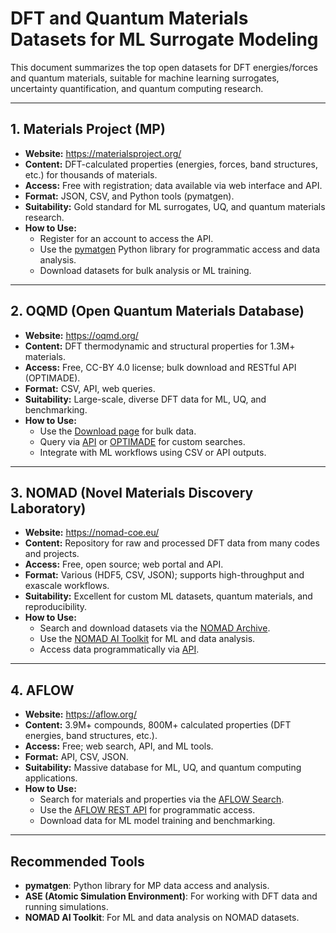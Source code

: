 # DFT and Quantum Materials Datasets for ML Surrogate Modeling

This document summarizes the top open datasets for DFT energies/forces and quantum materials, suitable for machine learning surrogates, uncertainty quantification, and quantum computing research.

---

## 1. Materials Project (MP)
- **Website:** https://materialsproject.org/
- **Content:** DFT-calculated properties (energies, forces, band structures, etc.) for thousands of materials.
- **Access:** Free with registration; data available via web interface and API.
- **Format:** JSON, CSV, and Python tools (pymatgen).
- **Suitability:** Gold standard for ML surrogates, UQ, and quantum materials research.
- **How to Use:**
  - Register for an account to access the API.
  - Use the [pymatgen](https://pymatgen.org/) Python library for programmatic access and data analysis.
  - Download datasets for bulk analysis or ML training.

---

## 2. OQMD (Open Quantum Materials Database)
- **Website:** https://oqmd.org/
- **Content:** DFT thermodynamic and structural properties for 1.3M+ materials.
- **Access:** Free, CC-BY 4.0 license; bulk download and RESTful API (OPTIMADE).
- **Format:** CSV, API, web queries.
- **Suitability:** Large-scale, diverse DFT data for ML, UQ, and benchmarking.
- **How to Use:**
  - Use the [Download page](https://oqmd.org/download/) for bulk data.
  - Query via [API](https://oqmd.org/api) or [OPTIMADE](https://oqmd.org/optimade) for custom searches.
  - Integrate with ML workflows using CSV or API outputs.

---

## 3. NOMAD (Novel Materials Discovery Laboratory)
- **Website:** https://nomad-coe.eu/
- **Content:** Repository for raw and processed DFT data from many codes and projects.
- **Access:** Free, open source; web portal and API.
- **Format:** Various (HDF5, CSV, JSON); supports high-throughput and exascale workflows.
- **Suitability:** Excellent for custom ML datasets, quantum materials, and reproducibility.
- **How to Use:**
  - Search and download datasets via the [NOMAD Archive](https://nomad-lab.eu/prod/v1/gui/search/).
  - Use the [NOMAD AI Toolkit](https://nomad-lab.eu/aitoolkit) for ML and data analysis.
  - Access data programmatically via [API](https://nomad-lab.eu/prod/v1/api.html).

---

## 4. AFLOW
- **Website:** https://aflow.org/
- **Content:** 3.9M+ compounds, 800M+ calculated properties (DFT energies, band structures, etc.).
- **Access:** Free; web search, API, and ML tools.
- **Format:** API, CSV, JSON.
- **Suitability:** Massive database for ML, UQ, and quantum computing applications.
- **How to Use:**
  - Search for materials and properties via the [AFLOW Search](https://aflow.org/search).
  - Use the [AFLOW REST API](https://aflow.org/documentation) for programmatic access.
  - Download data for ML model training and benchmarking.

---

## Recommended Tools
- **pymatgen**: Python library for MP data access and analysis.
- **ASE (Atomic Simulation Environment)**: For working with DFT data and running simulations.
- **NOMAD AI Toolkit**: For ML and data analysis on NOMAD datasets.